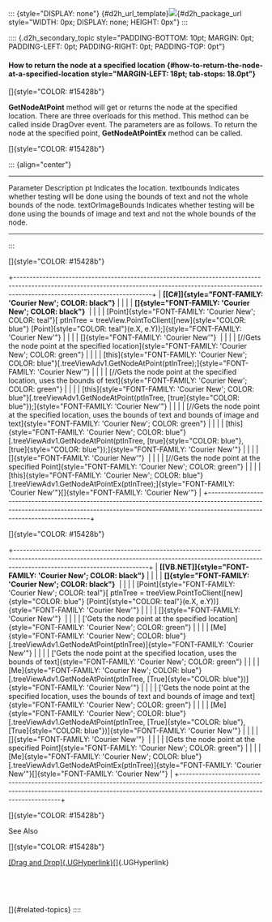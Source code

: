 ::: {style="DISPLAY: none"}
[](ms-xhelp:///?Id=d2h_url_template){#d2h_url_template}![](!package_url!){#d2h_package_url style="WIDTH: 0px; DISPLAY: none; HEIGHT: 0px"}
:::

:::: {.d2h_secondary_topic style="PADDING-BOTTOM: 10pt; MARGIN: 0pt; PADDING-LEFT: 0pt; PADDING-RIGHT: 0pt; PADDING-TOP: 0pt"}
#### How to return the node at a specified location {#how-to-return-the-node-at-a-specified-location style="MARGIN-LEFT: 18pt; tab-stops: 18.0pt"}

[]{style="COLOR: #15428b"} 

**GetNodeAtPoint** method will get or returns the node at the specified location. There are three overloads for this method. This method can be called inside DragOver event. The parameters are as follows. To return the node at the specified point, **GetNodeAtPointEx** method can be called.

[]{style="COLOR: #15428b"} 

::: {align="center"}
  ------------------- -----------------------------------------------------------------------------------------------------------------
  Parameter           Description
  pt                  Indicates the location.
  textbounds          Indicates whether testing will be done using the bounds of text and not the whole bounds of the node.
  textOrImageBounds   Indicates whether testing will be done using the bounds of image and text and not the whole bounds of the node.
  ------------------- -----------------------------------------------------------------------------------------------------------------
:::

[]{style="COLOR: #15428b"} 

+------------------------------------------------------------------------------------------------------------------------------------------------------------------------------------------------------+
| **[\[C#\]]{style="FONT-FAMILY: 'Courier New'; COLOR: black"}**                                                                                                                                       |
|                                                                                                                                                                                                      |
| **[]{style="FONT-FAMILY: 'Courier New'; COLOR: black"}**                                                                                                                                             |
|                                                                                                                                                                                                      |
| [Point]{style="FONT-FAMILY: 'Courier New'; COLOR: teal"}[ ptInTree = treeView.PointToClient([new]{style="COLOR: blue"} [Point]{style="COLOR: teal"}(e.X, e.Y));]{style="FONT-FAMILY: 'Courier New'"} |
|                                                                                                                                                                                                      |
| []{style="FONT-FAMILY: 'Courier New'"}                                                                                                                                                               |
|                                                                                                                                                                                                      |
| [//Gets the node point at the specified location]{style="FONT-FAMILY: 'Courier New'; COLOR: green"}                                                                                                  |
|                                                                                                                                                                                                      |
| [this]{style="FONT-FAMILY: 'Courier New'; COLOR: blue"}[.treeViewAdv1.GetNodeAtPoint(ptInTree);]{style="FONT-FAMILY: 'Courier New'"}                                                                 |
|                                                                                                                                                                                                      |
| [//Gets the node point at the specified location, uses the bounds of text]{style="FONT-FAMILY: 'Courier New'; COLOR: green"}                                                                         |
|                                                                                                                                                                                                      |
| [this]{style="FONT-FAMILY: 'Courier New'; COLOR: blue"}[.treeViewAdv1.GetNodeAtPoint(ptInTree, [true]{style="COLOR: blue"});]{style="FONT-FAMILY: 'Courier New'"}                                    |
|                                                                                                                                                                                                      |
| [//Gets the node point at the specified location, uses the bounds of text and bounds of image and text]{style="FONT-FAMILY: 'Courier New'; COLOR: green"}                                            |
|                                                                                                                                                                                                      |
| [this]{style="FONT-FAMILY: 'Courier New'; COLOR: blue"}[.treeViewAdv1.GetNodeAtPoint(ptInTree, [true]{style="COLOR: blue"}, [true]{style="COLOR: blue"});]{style="FONT-FAMILY: 'Courier New'"}       |
|                                                                                                                                                                                                      |
| []{style="FONT-FAMILY: 'Courier New'"}                                                                                                                                                               |
|                                                                                                                                                                                                      |
| [//Gets the node point at the specified Point]{style="FONT-FAMILY: 'Courier New'; COLOR: green"}                                                                                                     |
|                                                                                                                                                                                                      |
| [this]{style="FONT-FAMILY: 'Courier New'; COLOR: blue"}[.treeViewAdv1.GetNodeAtPointEx(ptInTree);]{style="FONT-FAMILY: 'Courier New'"}[]{style="FONT-FAMILY: 'Courier New'"}                         |
+------------------------------------------------------------------------------------------------------------------------------------------------------------------------------------------------------+

[]{style="COLOR: #15428b"} 

+-----------------------------------------------------------------------------------------------------------------------------------------------------------------------------------------------------+
| **[\[VB.NET\]]{style="FONT-FAMILY: 'Courier New'; COLOR: black"}**                                                                                                                                  |
|                                                                                                                                                                                                     |
| **[]{style="FONT-FAMILY: 'Courier New'; COLOR: black"}**                                                                                                                                            |
|                                                                                                                                                                                                     |
| [Point]{style="FONT-FAMILY: 'Courier New'; COLOR: teal"}[ ptInTree = treeView.PointToClient([new]{style="COLOR: blue"} [Point]{style="COLOR: teal"}(e.X, e.Y))]{style="FONT-FAMILY: 'Courier New'"} |
|                                                                                                                                                                                                     |
| []{style="FONT-FAMILY: 'Courier New'"}                                                                                                                                                              |
|                                                                                                                                                                                                     |
| [\'Gets the node point at the specified location]{style="FONT-FAMILY: 'Courier New'; COLOR: green"}                                                                                                 |
|                                                                                                                                                                                                     |
| [Me]{style="FONT-FAMILY: 'Courier New'; COLOR: blue"}[.treeViewAdv1.GetNodeAtPoint(ptInTree)]{style="FONT-FAMILY: 'Courier New'"}                                                                   |
|                                                                                                                                                                                                     |
| [\'Gets the node point at the specified location, uses the bounds of text]{style="FONT-FAMILY: 'Courier New'; COLOR: green"}                                                                        |
|                                                                                                                                                                                                     |
| [Me]{style="FONT-FAMILY: 'Courier New'; COLOR: blue"}[.treeViewAdv1.GetNodeAtPoint(ptInTree, [True]{style="COLOR: blue"})]{style="FONT-FAMILY: 'Courier New'"}                                      |
|                                                                                                                                                                                                     |
| [\'Gets the node point at the specified location, uses the bounds of text and bounds of image and text]{style="FONT-FAMILY: 'Courier New'; COLOR: green"}                                           |
|                                                                                                                                                                                                     |
| [Me]{style="FONT-FAMILY: 'Courier New'; COLOR: blue"}[.treeViewAdv1.GetNodeAtPoint(ptInTree, [True]{style="COLOR: blue"}, [True]{style="COLOR: blue"})]{style="FONT-FAMILY: 'Courier New'"}         |
|                                                                                                                                                                                                     |
| []{style="FONT-FAMILY: 'Courier New'"}                                                                                                                                                              |
|                                                                                                                                                                                                     |
| [Gets the node point at the specified Point]{style="FONT-FAMILY: 'Courier New'; COLOR: green"}                                                                                                      |
|                                                                                                                                                                                                     |
| [Me]{style="FONT-FAMILY: 'Courier New'; COLOR: blue"}[.treeViewAdv1.GetNodeAtPointEx(ptInTree)]{style="FONT-FAMILY: 'Courier New'"}[]{style="FONT-FAMILY: 'Courier New'"}                           |
+-----------------------------------------------------------------------------------------------------------------------------------------------------------------------------------------------------+

[]{style="COLOR: #15428b"} 

See Also

[]{style="COLOR: #15428b"} 

[[Drag and Drop]{.UGHyperlink}](../../../../../../../../Documents%20and%20Settings/sylviap/Desktop/Tools%20-%20Part%202.docx#_Drag_And_Drop)[]{.UGHyperlink}

 

 

[]{#related-topics}
::::
